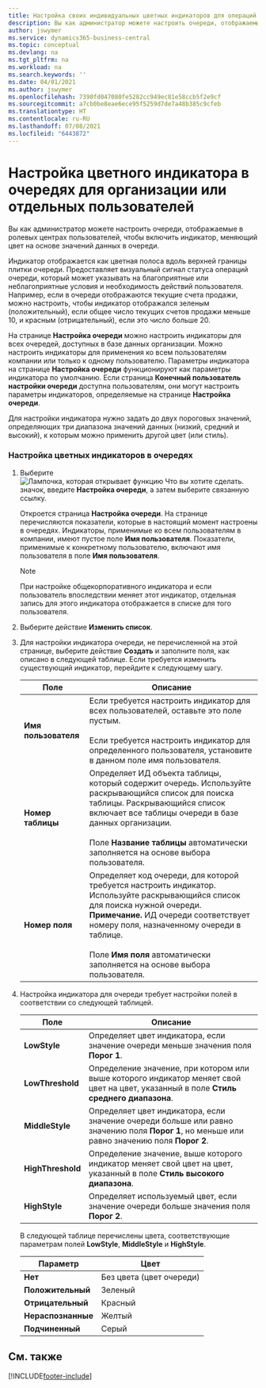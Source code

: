 ```yaml
---
title: Настройка своих индивидуальных цветных индикаторов для операций очереди
description: Вы как администратор можете настроить очереди, отображаемые в ролевых центрах пользователей, чтобы включить индикатор, меняющий цвет на основе значений данных в очереди.
author: jswymer
ms.service: dynamics365-business-central
ms.topic: conceptual
ms.devlang: na
ms.tgt_pltfrm: na
ms.workload: na
ms.search.keywords: ''
ms.date: 04/01/2021
ms.author: jswymer
ms.openlocfilehash: 7390fd047080fe5282cc949ec81e58ccb5f2e9cf
ms.sourcegitcommit: a7cb0be8eae6ece95f5259d7de7a48b385c9cfeb
ms.translationtype: HT
ms.contentlocale: ru-RU
ms.lasthandoff: 07/08/2021
ms.locfileid: "6443872"
---
```

# <a name="set-up-a-colored-indicator-on-cues-for-the-company-or-individual-users"></a>Настройка цветного индикатора в очередях для организации или отдельных пользователей
Вы как администратор можете настроить очереди, отображаемые в ролевых центрах пользователей, чтобы включить индикатор, меняющий цвет на основе значений данных в очереди.  

Индикатор отображается как цветная полоса вдоль верхней границы плитки очереди. Предоставляет визуальный сигнал статуса операций очереди, который может указывать на благоприятные или неблагоприятные условия и необходимость действий пользователя. Например, если в очереди отображаются текущие счета продажи, можно настроить, чтобы индикатор отображался зеленым (положительный), если общее число текущих счетов продажи меньше 10, и красным (отрицательный), если это число больше 20.  

На странице **Настройка очереди** можно настроить индикаторы для всех очередей, доступных в базе данных организации. Можно настроить индикаторы для применения ко всем пользователям компании или только к одному пользователю. Параметры индикатора на странице **Настройка очереди** функционируют как параметры индикатора по умолчанию. Если страница **Конечный пользователь настройки очереди** доступна пользователям, они могут настроить параметры индикаторов, определяемые на странице **Настройка очереди**.  

Для настройки индикатора нужно задать до двух пороговых значений, определяющих три диапазона значений данных (низкий, средний и высокий), к которым можно применить другой цвет (или стиль).  

### <a name="to-set-up-colored-indicators-on-cues"></a>Настройка цветных индикаторов в очередях  
1. Выберите ![Лампочка, которая открывает функцию Что вы хотите сделать.](media/ui-search/search_small.png "Что вы хотите сделать") значок, введите **Настройка очереди**, а затем выберите связанную ссылку.  

     Откроется страница **Настройка очереди**. На странице перечисляются показатели, которые в настоящий момент настроены в очередях. Индикаторы, применимые ко всем пользователям в компании, имеют пустое поле **Имя пользователя**. Показатели, применимые к конкретному пользователю, включают имя пользователя в поле **Имя пользователя**.  

    > [!NOTE]  
    >  При настройке общекорпоративного индикатора и если пользователь впоследствии меняет этот индикатор, отдельная запись для этого индикатора отображается в списке для того пользователя.  

2. Выберите действие **Изменить список**.  
3. Для настройки индикатора очереди, не перечисленной на этой странице, выберите действие **Создать** и заполните поля, как описано в следующей таблице. Если требуется изменить существующий индикатор, перейдите к следующему шагу.  

    |  Поле  |  Описание  |    
    |---------|---------------|  
    |**Имя пользователя**|Если требуется настроить индикатор для всех пользователей, оставьте это поле пустым.<br /><br /> Если требуется настроить индикатор для определенного пользователя, установите в данном поле имя пользователя.|  
    |**Номер таблицы**|Определяет ИД объекта таблицы, который содержит очередь. Используйте раскрывающийся список для поиска таблицы. Раскрывающийся список включает все таблицы очереди в базе данных организации.<br /><br /> Поле **Название таблицы** автоматически заполняется на основе выбора пользователя.|  
    |**Номер поля**|Определяет код очереди, для которой требуется настроить индикатор. Используйте раскрывающийся список для поиска нужной очереди. **Примечание.** ИД очереди соответствует номеру поля, назначенному очереди в таблице. <br /><br /> Поле **Имя поля** автоматически заполняется на основе выбора пользователя.|  

4. Настройка индикатора для очереди требует настройки полей в соответствии со следующей таблицей.  

    |  Поле  |  Описание  |    
    |---------|---------------|  
    |**LowStyle**|Определяет цвет индикатора, если значение очереди меньше значения поля **Порог 1**.|  
    |**LowThreshold**|Определение значение, при котором или выше которого индикатор меняет свой цвет на цвет, указанный в поле **Стиль среднего диапазона**.|  
    |**MiddleStyle**|Определяет цвет индикатора, если значение очереди больше или равно значению поля **Порог 1**, но меньше или равно значению поля **Порог 2**.|  
    |**HighThreshold**|Определение значение, выше которого индикатор меняет свой цвет на цвет, указанный в поле **Стиль высокого диапазона**.|  
    |**HighStyle**|Определяет используемый цвет, если значение очереди больше значения поля **Порог 2**.|  

     В следующей таблице перечислены цвета, соответствующие параметрам полей **LowStyle**, **MiddleStyle** и **HighStyle**.  

    |  Параметр  |  Цвет  |  
    |----------|---------|  
    |**Нет**|Без цвета (цвет очереди)|  
    |**Положительный**|Зеленый|  
    |**Отрицательный**|Красный|  
    |**Нераспознанные**|Желтый|  
    |**Подчиненный**|Серый|  

## <a name="see-also"></a>См. также


[!INCLUDE[footer-include](includes/footer-banner.md)]